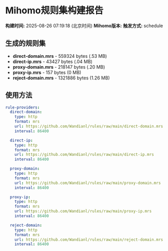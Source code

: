# Mihomo规则集构建报告

**构建时间:** 2025-08-26 07:19:18 (北京时间)
**Mihomo版本:** 
**触发方式:** schedule

## 生成的规则集

- **direct-domain.mrs** - 559324 bytes (.53 MB)
- **direct-ip.mrs** - 43427 bytes (.04 MB)
- **proxy-domain.mrs** - 218147 bytes (.20 MB)
- **proxy-ip.mrs** - 157 bytes (0 MB)
- **reject-domain.mrs** - 1321886 bytes (1.26 MB)

## 使用方法

```yaml
rule-providers:
  direct-domain:
    type: http
    format: mrs
    url: https://github.com/Wandianl/rules/raw/main/direct-domain.mrs
    interval: 86400

  direct-ip:
    type: http
    format: mrs
    url: https://github.com/Wandianl/rules/raw/main/direct-ip.mrs
    interval: 86400

  proxy-domain:
    type: http
    format: mrs
    url: https://github.com/Wandianl/rules/raw/main/proxy-domain.mrs
    interval: 86400

  proxy-ip:
    type: http
    format: mrs
    url: https://github.com/Wandianl/rules/raw/main/proxy-ip.mrs
    interval: 86400

  reject-domain:
    type: http
    format: mrs
    url: https://github.com/Wandianl/rules/raw/main/reject-domain.mrs
    interval: 86400

```
